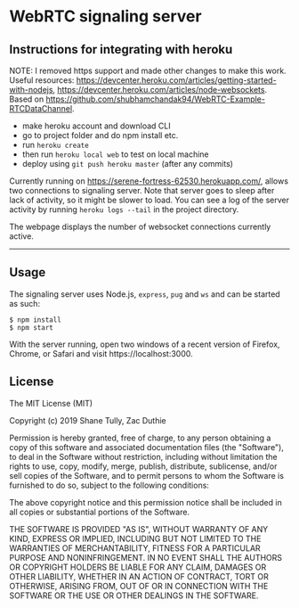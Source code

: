 WebRTC signaling server
==============
## Instructions for integrating with heroku

NOTE: I removed https support and made other changes to make this work. Useful resources: https://devcenter.heroku.com/articles/getting-started-with-nodejs, https://devcenter.heroku.com/articles/node-websockets. Based on https://github.com/shubhamchandak94/WebRTC-Example-RTCDataChannel.
- make heroku account and download CLI
- go to project folder and do npm install etc.  
- run `heroku create`
- then run `heroku local web` to test on local machine
- deploy using `git push heroku master` (after any commits)

Currently running on https://serene-fortress-62530.herokuapp.com/, allows two connections to signaling server. Note that server goes to sleep after lack of activity, so it might be slower to load. You can see a log of the server activity by running `heroku logs --tail` in the project directory.

The webpage displays the number of websocket connections currently active.

-----
## Usage

The signaling server uses Node.js, `express`, `pug` and `ws` and can be started as such:

```
$ npm install
$ npm start
```

With the server running, open two windows of a recent version of Firefox, Chrome, or Safari and visit https://localhost:3000.

## License

The MIT License (MIT)

Copyright (c) 2019 Shane Tully, Zac Duthie

Permission is hereby granted, free of charge, to any person obtaining a copy
of this software and associated documentation files (the "Software"), to deal
in the Software without restriction, including without limitation the rights
to use, copy, modify, merge, publish, distribute, sublicense, and/or sell
copies of the Software, and to permit persons to whom the Software is
furnished to do so, subject to the following conditions:

The above copyright notice and this permission notice shall be included in
all copies or substantial portions of the Software.

THE SOFTWARE IS PROVIDED "AS IS", WITHOUT WARRANTY OF ANY KIND, EXPRESS OR
IMPLIED, INCLUDING BUT NOT LIMITED TO THE WARRANTIES OF MERCHANTABILITY,
FITNESS FOR A PARTICULAR PURPOSE AND NONINFRINGEMENT. IN NO EVENT SHALL THE
AUTHORS OR COPYRIGHT HOLDERS BE LIABLE FOR ANY CLAIM, DAMAGES OR OTHER
LIABILITY, WHETHER IN AN ACTION OF CONTRACT, TORT OR OTHERWISE, ARISING FROM,
OUT OF OR IN CONNECTION WITH THE SOFTWARE OR THE USE OR OTHER DEALINGS IN
THE SOFTWARE.
